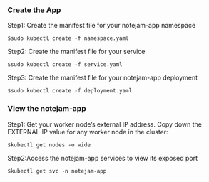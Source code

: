### Create the App

Step1: Create the manifest file for your notejam-app namespace
```
$sudo kubectl create -f namespace.yaml
```

Step2: Create the manifest file for your service
```
$sudo kubectl create -f service.yaml
```

Step3: Create the manifest file for your notejam-app deployment
```
$sudo kubectl create -f deployment.yaml 
```

### View the notejam-app
Step1: Get your worker node’s external IP address. Copy down the EXTERNAL-IP value for any worker node in the cluster:
```
$kubectl get nodes -o wide
```

Step2:Access the notejam-app services to view its exposed port 
```
$kubectl get svc -n notejam-app
```

